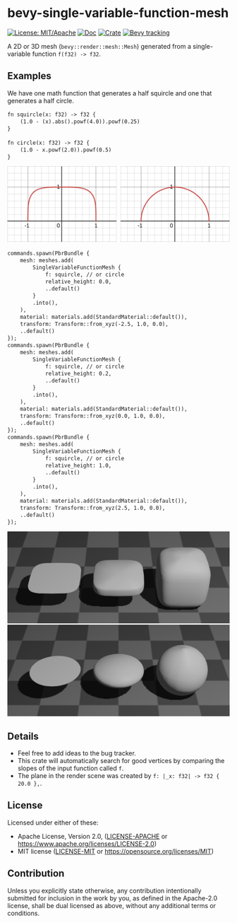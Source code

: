 # bevy-single-variable-function-mesh

[![License: MIT/Apache](https://img.shields.io/badge/License-MIT%20or%20Apache2-blue.svg)](https://opensource.org/licenses/MIT)
[![Doc](https://docs.rs/bevy-single-variable-function-mesh/badge.svg)](https://docs.rs/bevy-single-variable-function-mesh)
[![Crate](https://img.shields.io/crates/v/bevy-single-variable-function-mesh.svg)](https://crates.io/crates/bevy-single-variable-function-mesh)
[![Bevy tracking](https://img.shields.io/badge/Bevy%20tracking-v0.11-lightblue)](https://github.com/bevyengine/bevy/blob/main/docs/plugins_guidelines.md#main-branch-tracking)

A 2D or 3D mesh (`bevy::render::mesh::Mesh`) generated from a
single-variable function `f(f32) -> f32`.

## Examples

We have one math function that generates a half squircle and one that
generates a half circle.

```
fn squircle(x: f32) -> f32 {
    (1.0 - (x).abs().powf(4.0)).powf(0.25)
}

fn circle(x: f32) -> f32 {
    (1.0 - x.powf(2.0)).powf(0.5)
}
```

<img src="images/plots.png">

```
commands.spawn(PbrBundle {
    mesh: meshes.add(
        SingleVariableFunctionMesh {
            f: squircle, // or circle
            relative_height: 0.0,
            ..default()
        }
        .into(),
    ),
    material: materials.add(StandardMaterial::default()),
    transform: Transform::from_xyz(-2.5, 1.0, 0.0),
    ..default()
});
commands.spawn(PbrBundle {
    mesh: meshes.add(
        SingleVariableFunctionMesh {
            f: squircle, // or circle
            relative_height: 0.2,
            ..default()
        }
        .into(),
    ),
    material: materials.add(StandardMaterial::default()),
    transform: Transform::from_xyz(0.0, 1.0, 0.0),
    ..default()
});
commands.spawn(PbrBundle {
    mesh: meshes.add(
        SingleVariableFunctionMesh {
            f: squircle, // or circle
            relative_height: 1.0,
            ..default()
        }
        .into(),
    ),
    material: materials.add(StandardMaterial::default()),
    transform: Transform::from_xyz(2.5, 1.0, 0.0),
    ..default()
});
```

<img src="images/squircles.png">
<img src="images/circles.png">

## Details

- Feel free to add ideas to the bug tracker.
- This crate will automatically search for good vertices by comparing the slopes
of the input function called `f`.
- The plane in the render scene was created by ```f: |_x: f32| -> f32 { 20.0 },```.

## License

Licensed under either of these:

 * Apache License, Version 2.0, ([LICENSE-APACHE](LICENSE-APACHE) or
   https://www.apache.org/licenses/LICENSE-2.0)
 * MIT license ([LICENSE-MIT](LICENSE-MIT) or
   https://opensource.org/licenses/MIT)

## Contribution

Unless you explicitly state otherwise, any contribution intentionally submitted for inclusion in the work by you, as defined in the Apache-2.0 license, shall be dual licensed as above, without any additional terms or conditions.
